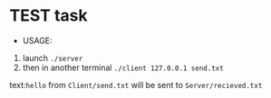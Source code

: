# TEST task 

* USAGE:

1. launch
```./server``` 
2. then in another terminal ```./client 127.0.0.1 send.txt```

text:```hello``` from ```Client/send.txt``` will be sent to ```Server/recieved.txt```

